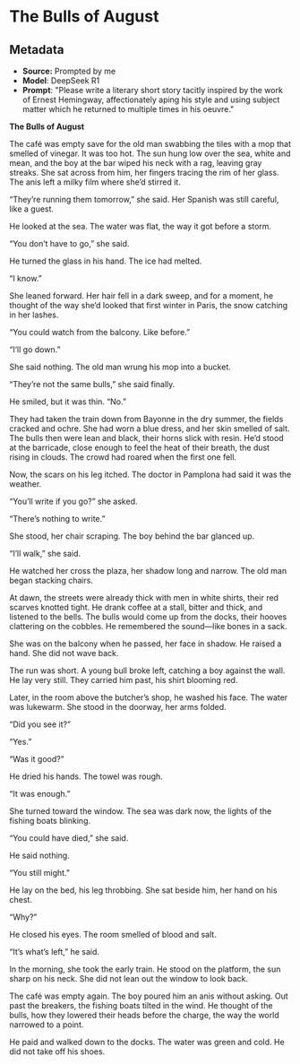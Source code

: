 # The Bulls of August

## Metadata

- **Source:** Prompted by me
- **Model**: DeepSeek R1
- **Prompt**: "Please write a literary short story tacitly inspired by the work of Ernest Hemingway, affectionately aping his style and using subject matter which he returned to multiple times in his oeuvre."


**The Bulls of August**  

The café was empty save for the old man swabbing the tiles with a mop that smelled of vinegar. It was too hot. The sun hung low over the sea, white and mean, and the boy at the bar wiped his neck with a rag, leaving gray streaks. She sat across from him, her fingers tracing the rim of her glass. The anis left a milky film where she’d stirred it.  

“They’re running them tomorrow,” she said. Her Spanish was still careful, like a guest.  

He looked at the sea. The water was flat, the way it got before a storm.  

“You don’t have to go,” she said.  

He turned the glass in his hand. The ice had melted.  

“I know.”  

She leaned forward. Her hair fell in a dark sweep, and for a moment, he thought of the way she’d looked that first winter in Paris, the snow catching in her lashes.  

“You could watch from the balcony. Like before.”  

“I’ll go down.”  

She said nothing. The old man wrung his mop into a bucket.  

“They’re not the same bulls,” she said finally.  

He smiled, but it was thin. “No.”  

They had taken the train down from Bayonne in the dry summer, the fields cracked and ochre. She had worn a blue dress, and her skin smelled of salt. The bulls then were lean and black, their horns slick with resin. He’d stood at the barricade, close enough to feel the heat of their breath, the dust rising in clouds. The crowd had roared when the first one fell.  

Now, the scars on his leg itched. The doctor in Pamplona had said it was the weather.  

“You’ll write if you go?” she asked.  

“There’s nothing to write.”  

She stood, her chair scraping. The boy behind the bar glanced up.  

“I’ll walk,” she said.  

He watched her cross the plaza, her shadow long and narrow. The old man began stacking chairs.  

At dawn, the streets were already thick with men in white shirts, their red scarves knotted tight. He drank coffee at a stall, bitter and thick, and listened to the bells. The bulls would come up from the docks, their hooves clattering on the cobbles. He remembered the sound—like bones in a sack.  

She was on the balcony when he passed, her face in shadow. He raised a hand. She did not wave back.  

The run was short. A young bull broke left, catching a boy against the wall. He lay very still. They carried him past, his shirt blooming red.  

Later, in the room above the butcher’s shop, he washed his face. The water was lukewarm. She stood in the doorway, her arms folded.  

“Did you see it?”  

“Yes.”  

“Was it good?”  

He dried his hands. The towel was rough.  

“It was enough.”  

She turned toward the window. The sea was dark now, the lights of the fishing boats blinking.  

“You could have died,” she said.  

He said nothing.  

“You still might.”  

He lay on the bed, his leg throbbing. She sat beside him, her hand on his chest.  

“Why?”  

He closed his eyes. The room smelled of blood and salt.  

“It’s what’s left,” he said.  

In the morning, she took the early train. He stood on the platform, the sun sharp on his neck. She did not lean out the window to look back.  

The café was empty again. The boy poured him an anis without asking. Out past the breakers, the fishing boats tilted in the wind. He thought of the bulls, how they lowered their heads before the charge, the way the world narrowed to a point.  

He paid and walked down to the docks. The water was green and cold. He did not take off his shoes.